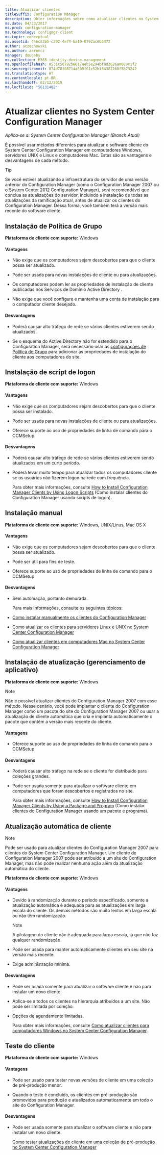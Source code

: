 ```yaml
---
title: Atualizar clientes
titleSuffix: Configuration Manager
description: Obter informações sobre como atualizar clientes no System Center Configuration Manager.
ms.date: 04/23/2017
ms.prod: configuration-manager
ms.technology: configmgr-client
ms.topic: conceptual
ms.assetid: 446c83b5-c292-4e74-ba19-0792ac6b3472
author: aczechowski
ms.author: aaroncz
manager: dougeby
ms.collection: M365-identity-device-management
ms.openlocfilehash: 0531c50792b6617eeb5e294bfad3626a0089c1f2
ms.sourcegitcommit: 874d78f08714a509f61c52b154387268f5b73242
ms.translationtype: HT
ms.contentlocale: pt-BR
ms.lasthandoff: 02/12/2019
ms.locfileid: "56131482"
---
```

# <a name="upgrade-clients-in-system-center-configuration-manager"></a>Atualizar clientes no System Center Configuration Manager

*Aplica-se a: System Center Configuration Manager (Branch Atual)*

É possível usar métodos diferentes para atualizar o software cliente do System Center Configuration Manager em computadores Windows, servidores UNIX e Linux e computadores Mac. Estas são as vantagens e desvantagens de cada método.  

> [!TIP]  
>  Se você estiver atualizando a infraestrutura do servidor de uma versão anterior do Configuration Manager \(como o Configuration Manager 2007 ou o System Center 2012 Configuration Manager\), será recomendável que conclua as atualizações do servidor, incluindo a instalação de todas as atualizações da ramificação atual, antes de atualizar os clientes do Configuration Manager. Dessa forma, você também terá a versão mais recente do software cliente.  

## <a name="group-policy-installation"></a>Instalação de Política de Grupo  
 **Plataforma de cliente com suporte:** Windows  

#### <a name="advantages"></a>Vantagens  

- Não exige que os computadores sejam descobertos para que o cliente possa ser atualizado.  

- Pode ser usada para novas instalações de cliente ou para atualizações.  

- Os computadores podem ler as propriedades de instalação de cliente publicadas nos Serviços de Domínio Active Directory .  

- Não exige que você configure e mantenha uma conta de instalação para o computador cliente desejado.  

#### <a name="disadvantages"></a>Desvantagens  

- Poderá causar alto tráfego de rede se vários clientes estiverem sendo atualizados.  

- Se o esquema do Active Directory não for estendido para o Configuration Manager, será necessário usar as [configurações de Política de Grupo](../../../../core/clients/deploy/deploy-clients-to-windows-computers.md#BKMK_ClientGP) para adicionar as propriedades de instalação do cliente aos computadores do site.  


## <a name="logon-script-installation"></a>Instalação de script de logon  
 **Plataforma de cliente com suporte:** Windows  

#### <a name="advantages"></a>Vantagens  

- Não exige que os computadores sejam descobertos para que o cliente possa ser instalado.  

- Pode ser usada para novas instalações de cliente ou para atualizações.  

- Oferece suporte ao uso de propriedades de linha de comando para o CCMSetup.  

#### <a name="disadvantages"></a>Desvantagens  

- Poderá causar alto tráfego de rede se vários clientes estiverem sendo atualizados em um curto período.  

- Poderá levar muito tempo para atualizar todos os computadores cliente se os usuários não fizerem logon na rede com frequência.  

  Para obter mais informações, consulte [How to Install Configuration Manager Clients by Using Logon Scripts](../../../../core/clients/deploy/deploy-clients-to-windows-computers.md#BKMK_ClientLogonScript) (Como instalar clientes do Configuration Manager usando scripts de logon).  

## <a name="manual-installation"></a>Instalação manual  
 **Plataforma de cliente com suporte:** Windows, UNIX/Linus, Mac OS X  

#### <a name="advantages"></a>Vantagens  

- Não exige que os computadores sejam descobertos para que o cliente possa ser atualizado.  

- Pode ser útil para fins de teste.  

- Oferece suporte ao uso de propriedades de linha de comando para o CCMSetup.  

#### <a name="disadvantages"></a>Desvantagens  

- Sem automação, portanto demorada.  

  Para mais informações, consulte os seguintes tópicos:  

- [Como instalar manualmente os clientes do Configuration Manager](../../../../core/clients/deploy/deploy-clients-to-windows-computers.md#BKMK_Manual)  

- [Como atualizar os clientes para servidores Linux e UNIX no System Center Configuration Manager](../../../../core/clients/manage/upgrade/upgrade-clients-for-linux-and-unix-servers.md)  

- [Como atualizar clientes em computadores Mac no System Center Configuration Manager](../../../../core/clients/manage/upgrade/upgrade-clients-on-mac-computers.md)  

## <a name="upgrade-installation-application-management"></a>Instalação de atualização (gerenciamento de aplicativo)  
 **Plataforma de cliente com suporte:** Windows  

> [!NOTE]  
>  Não é possível atualizar clientes do Configuration Manager 2007 com esse método. Nesse cenário, você pode implantar o cliente do Configuration Manager como um pacote do site do Configuration Manager 2007 ou usar a atualização de cliente automática que cria e implanta automaticamente o pacote que contém a versão mais recente do cliente.  

#### <a name="advantages"></a>Vantagens  

- Oferece suporte ao uso de propriedades de linha de comando para o CCMSetup.  

#### <a name="disadvantages"></a>Desvantagens  

- Poderá causar alto tráfego na rede se o cliente for distribuído para coleções grandes.  

- Pode ser usada somente para atualizar o software cliente em computadores que foram descobertos e registrados no site.  

  Para obter mais informações, consulte [How to Install Configuration Manager Clients by Using a Package and Program](../../../../core/clients/deploy/deploy-clients-to-windows-computers.md#BKMK_ClientApp) (Como instalar clientes do Configuration Manager usando um pacote e programa).  

## <a name="automatic-client-upgrade"></a>Atualização automática de cliente  

> [!NOTE]  
>  Pode ser usado para atualizar clientes do Configuration Manager 2007 para clientes do System Center Configuration Manager. Um cliente do Configuration Manager 2007 pode ser atribuído a um site do Configuration Manager, mas não pode realizar nenhuma ação além da atualização automática do cliente.  

 **Plataforma de cliente com suporte:** Windows  

#### <a name="advantages"></a>Vantagens  

- Devido à randomização durante o período especificado, somente a atualização automática é adequada para as atualizações em larga escala do cliente. Os demais métodos são muito lentos em larga escala ou não têm randomização. 

    > [!Note]
    > A pilotagem do cliente não é adequada para larga escala, já que não faz qualquer randomização.  
- Pode ser usada para manter automaticamente clientes em seu site na versão mais recente.  

- Exige administração mínima.  

#### <a name="disadvantages"></a>Desvantagens  

- Pode ser usada somente para atualizar o software cliente e não para instalar um novo cliente.  

- Aplica-se a todos os clientes na hierarquia atribuídos a um site. Não pode ser limitada por coleção.  

- Opções de agendamento limitadas.  

  Para obter mais informações, consulte [Como atualizar clientes para computadores Windows no System Center Configuration Manager](../../../../core/clients/manage/upgrade/upgrade-clients-for-windows-computers.md).  

## <a name="client-testing"></a>Teste do cliente  
 **Plataforma de cliente com suporte:** Windows  

#### <a name="advantages"></a>Vantagens  

- Pode ser usado para testar novas versões de cliente em uma coleção de pré-produção menor.  

- Quando o teste é concluído, os clientes em pré-produção são promovidos para produção e atualizados automaticamente em todo o site do Configuration Manager.  

#### <a name="disadvantages"></a>Desvantagens  

- Pode ser usada somente para atualizar o software cliente e não para instalar um novo cliente.  

  [Como testar atualizações do cliente em uma coleção de pré-produção no System Center Configuration Manager](../../../../core/clients/manage/upgrade/test-client-upgrades.md)  
